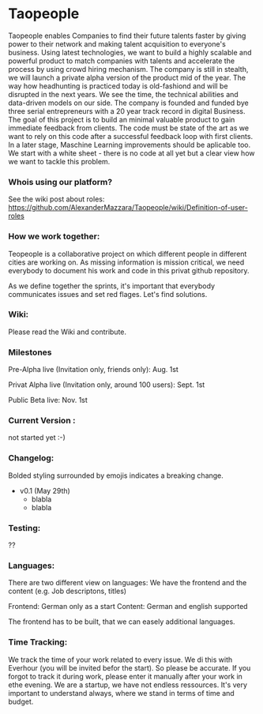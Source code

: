 # Taopeople

Taopeople enables Companies to find their future talents faster by giving power to their network and making talent acquisition to everyone's business. Using  latest technologies, we want to build a highly scalable and powerful product to match companies with talents and accelerate the process by using crowd hiring mechanism.
The company is still in stealth, we will launch a private alpha version of the product mid of the year.
The way how headhunting is practiced today is old-fashiond and will be disrupted in the next years. We see the time, the technical abilities and data-driven models on our side. The company is founded and funded bye three serial entrepreneurs with a 20 year track record in digital Business. The goal of this project is to build an minimal valuable product to gain immediate feedback from clients. The code must be state of the art as we want to rely on this code after a successful feedback loop with first clients. In a later stage, Maschine Learning improvements should be aplicable too. We start with a white sheet - there is no code at all yet but a clear view how we want to tackle this problem.

### Whois using our platform?
See the wiki post about roles: https://github.com/AlexanderMazzara/Taopeople/wiki/Definition-of-user-roles

### How we work together:
Teopeople is a collaborative project on which different people in different cities are working on. As missing information is mission critical, we need everybody to document his work and code in this privat github repository.

As we define together the sprints, it's important that everybody communicates issues and set red flages. Let's find solutions.

### Wiki:
Please read the Wiki and contribute.

### Milestones
Pre-Alpha live (Invitation only, friends only):         Aug. 1st

Privat Alpha live (Invitation only, around 100 users):  Sept. 1st

Public Beta live:                                       Nov. 1st


### Current Version : 
not started yet :-)

### Changelog:
Bolded styling surrounded by emojis indicates a breaking change.

- v0.1 (May 29th)
  - blabla
  - blabla
  
### Testing:
??

### Languages:
There are two different view on languages: We have the frontend and the content (e.g. Job descriptons, titles)

Frontend: German only as a start
Content: German and english supported

The frontend has to be built, that we can easely additional languages.

### Time Tracking:
We track the time of your work related to every issue. We di this with Everhour (you will be invited befor the start). So please be accurate. If you forgot to track it during work, please enter it manually after your work in ethe evening. We are a startup, we have not endless ressources. It's very important to understand always, where we stand in terms of time and budget.
